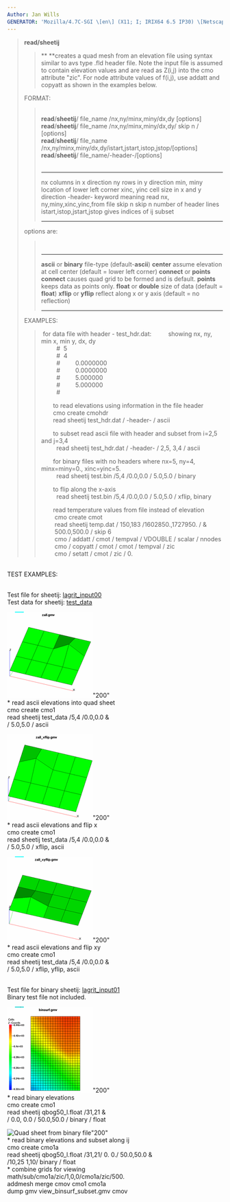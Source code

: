 ```yaml
---
Author: Jan Wills
GENERATOR: 'Mozilla/4.7C-SGI \[en\] (X11; I; IRIX64 6.5 IP30) \[Netscape\]'
---
```


> **read/sheetij**
>
> > ** **creates a quad mesh from an elevation file using syntax similar
> > to avs type .fld header file. Note the input file is assumed to
> > contain elevation values and are read as Z(i,j) into the cmo
> > attribute "zic". For node attribute values of f(i,j), use addatt and
> > copyatt as shown in the examples below.
>
> FORMAT:
>
> > \
> > **read**/**sheetij**/ file\_name /nx,ny/minx,miny/dx,dy \[options\]\
> > **read**/**sheetij**/ file\_name /nx,ny/minx,miny/dx,dy/ skip n /
> > \[options\]\
> > **read**/**sheetij**/ file\_name
> > /nx,ny/minx,miny/dx,dy/istart,jstart,istop,jstop/\[options\]\
> > **read**/**sheetij**/ file\_name/-header-/\[options\]\
> >  
> >   --------------------------- ------------------------------------------------------
> >   nx                          columns in x direction
> >   ny                          rows in y direction
> >   min, miny                   location of lower left corner
> >   xinc, yinc                  cell size in x and y direction
> >   -header-                    keyword meaning read nx, ny,miny,xinc,yinc,from file
> >   skip n                      skip n number of header lines
> >   istart,istop,jstart,jstop   gives indices of ij subset  
> >   --------------------------- ------------------------------------------------------
> >
> options are:
>
> >  
> >   --------------------------- ---------------------------------------------------------------
> >   **ascii** or **binary**     file-type (default-**ascii**)
> >   **center**                  assume elevation at cell center (default = lower left corner)
> >   **connect** or **points**   **connect** causes quad grid to be formed and is default.
> >                               **points** keeps data as points only.
> >   **float** or **double**     size of data (default = **float**)
> >   **xflip** or **yflip**      reflect along x or y axis (default = no reflection) 
> >   --------------------------- ---------------------------------------------------------------
> >
> EXAMPLES:
>
> >  for data file with header - test\_hdr.dat:          showing nx, ny,
> > min x, min y, dx, dy\
> >          \#  5    \
> >          \#  4    \
> >          \#         0.0000000  \
> >          \#         0.0000000  \
> >          \#         5.000000   \
> >          \#         5.000000   \
> >          \#
> >
> >        to read elevations using information in the file header\
> >        cmo create cmohdr\
> >        read sheetij test\_hdr.dat / -header- / ascii
> >
> >        to subset read ascii file with header and subset from i=2,5
> > and j=3,4\
> >          read sheetij test\_hdr.dat / -header- / 2,5, 3,4 / ascii
> >
> >        for binary files with no headers where nx=5, ny=4,
> > minx=miny=0., xinc=yinc=5.\
> >          read sheetij test.bin /5,4 /0.0,0.0 / 5.0,5.0 / binary
> >
> >        to flip along the x-axis\
> >          read sheetij test.bin /5,4 /0.0,0.0 / 5.0,5.0 / xflip,
> > binary
> >
> >        read temperature values from file instead of elevation\
> >         cmo create cmot\
> >         read sheetij temp.dat / 150,183 /1602850.,1727950. / &\
> >         500.0,500.0 / skip 6\
> >         cmo / addatt / cmot / tempval / VDOUBLE / scalar / nnodes\
> >         cmo / copyatt / cmot / cmot / tempval / zic\
> >         cmo / setatt / cmot / zic / 0.

\
TEST EXAMPLES:

\
Test file for sheetij: [lagrit\_input00](lagrit_input00)\
Test data for sheetij: [test\_data](test_data)

![Quad sheet](image/zall_200w.GIF)"200"\
\* read ascii elevations into quad sheet\
cmo create cmo1\
read sheetij test\_data /5,4 /0.0,0.0 &\
/ 5.0,5.0 / ascii

![Quad sheet with xflip](image/zall_xflip_200w.GIF)"200"\
\* read ascii elevations and flip x\
cmo create cmo1\
read sheetij test\_data /5,4 /0.0,0.0 &\
/ 5.0,5.0 / xflip, ascii

![Quad sheet with xy flip](image/zall_xyflip_200w.GIF)"200"\
\* read ascii elevations and flip xy\
cmo create cmo1\
read sheetij test\_data /5,4 /0.0,0.0 &\
/ 5.0,5.0 / xflip, yflip, ascii

\
Test file for binary sheetij: [lagrit\_input01](lagrit_input01)\
Binary test file not included.

![Quad sheet from binary file](image/binsurf_200w.GIF)"200"\
\* read binary elevations\
cmo create cmo1\
read sheetij qbog50\_l.float /31,21 &\
/ 0.0, 0.0 / 50.0,50.0 / binary / float

![Quad sheet from binary
file](image/view_binsurf_subset_200w.GIF)"200"\
\* read binary elevations and subset along ij\
cmo create cmo1a\
read sheetij qbog50\_l.float /31,21/ 0. 0./ 50.0,50.0 &\
/10,25 1,10/ binary / float\
\* combine grids for viewing\
math/sub/cmo1a/zic/1,0,0/cmo1a/zic/500.\
addmesh merge cmov cmo1 cmo1a\
dump gmv view\_binsurf\_subset.gmv cmov
